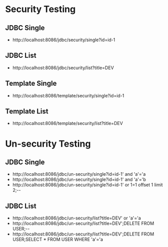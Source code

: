 # Security Testing
## JDBC Single
- http://localhost:8086/jdbc/security/single?id=id-1
## JDBC List
- http://localhost:8086/jdbc/security/list?title=DEV
## Template Single
- http://localhost:8086/template/security/single?id=id-1
## Template List
- http://localhost:8086/template/security/list?title=DEV

# Un-security Testing
## JDBC Single
- http://localhost:8086/jdbc/un-security/single?id=id-1' and 'a'='a
- http://localhost:8086/jdbc/un-security/single?id=id-1' and 'a'='b
- http://localhost:8086/jdbc/un-security/single?id=id-1' or 1=1 offset 1 limit 2;--
## JDBC List
- http://localhost:8086/jdbc/un-security/list?title=DEV' or 'a'='a
- http://localhost:8086/jdbc/un-security/list?title=DEV';DELETE FROM USER;--
- http://localhost:8086/jdbc/un-security/list?title=DEV';DELETE FROM USER;SELECT * FROM USER WHERE 'a'='a
